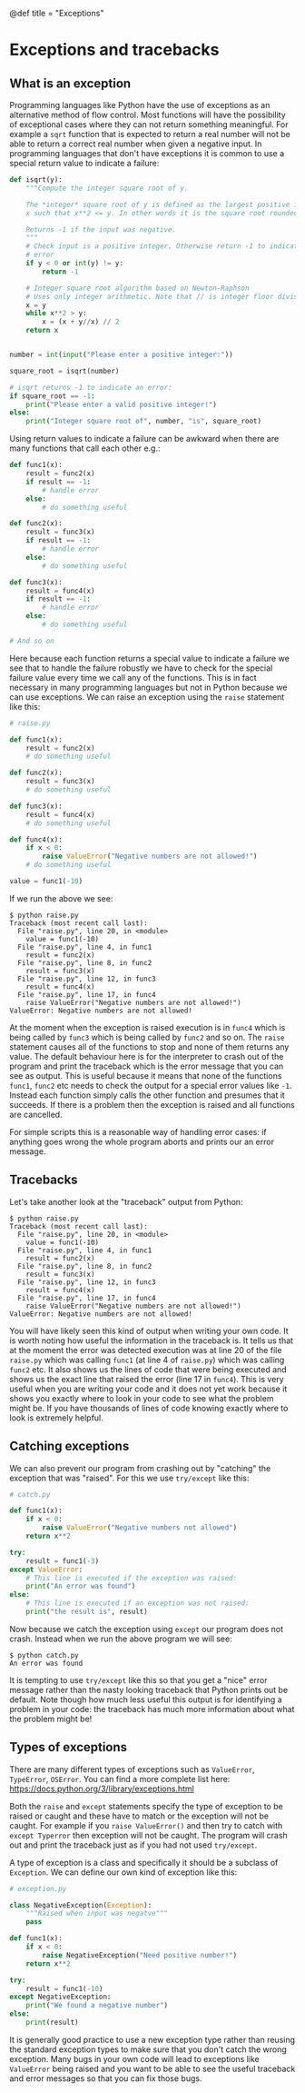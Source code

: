@def title = "Exceptions"

# Exceptions and tracebacks

## What is an exception

Programming languages like Python have the use of exceptions as an alternative
method of flow control. Most functions will have the possibility of
exceptional cases where they can not return something meaningful. For example
a `sqrt` function that is expected to return a real number will not be able to
return a correct real number when given a negative input. In programming
languages that don't have exceptions it is common to use a special return
value to indicate a failure:

```python
def isqrt(y):
    """Compute the integer square root of y.

    The *integer* square root of y is defined as the largest positive integer
    x such that x**2 <= y. In other words it is the square root rounded down.

    Returns -1 if the input was negative.
    """
    # Check input is a positive integer. Otherwise return -1 to indicate an
    # error
    if y < 0 or int(y) != y:
        return -1

    # Integer square root algorithm based on Newton-Raphson
    # Uses only integer arithmetic. Note that // is integer floor division.
    x = y
    while x**2 > y:
        x = (x + y//x) // 2
    return x


number = int(input("Please enter a positive integer:"))

square_root = isqrt(number)

# isqrt returns -1 to indicate an error:
if square_root == -1:
    print("Please enter a valid positive integer!")
else:
    print("Integer square root of", number, "is", square_root)
```

Using return values to indicate a failure can be awkward when there are many
functions that call each other  e.g.:
```python
def func1(x):
    result = func2(x)
    if result == -1:
        # handle error
    else:
        # do something useful

def func2(x):
    result = func3(x)
    if result == -1:
        # handle error
    else:
        # do something useful

def func3(x):
    result = func4(x)
    if result == -1:
        # handle error
    else:
        # do something useful

# And so on
```
Here because each function returns a special value to indicate a failure we
see that to handle the failure robustly we have to check for the special
failure value every time we call any of the functions. This is in fact
necessary in many programming languages but not in Python because we can use
exceptions. We can raise an exception using the `raise` statement like this:
```python
# raise.py

def func1(x):
    result = func2(x)
    # do something useful

def func2(x):
    result = func3(x)
    # do something useful

def func3(x):
    result = func4(x)
    # do something useful

def func4(x):
    if x < 0:
        raise ValueError("Negative numbers are not allowed!")
    # do something useful

value = func1(-10)
```
If we run the above we see:
```console
$ python raise.py
Traceback (most recent call last):
  File "raise.py", line 20, in <module>
    value = func1(-10)
  File "raise.py", line 4, in func1
    result = func2(x)
  File "raise.py", line 8, in func2
    result = func3(x)
  File "raise.py", line 12, in func3
    result = func4(x)
  File "raise.py", line 17, in func4
    raise ValueError("Negative numbers are not allowed!")
ValueError: Negative numbers are not allowed!
```
At the moment when the exception is raised execution is in `func4` which is
being called by `func3` which is being called by `func2` and so on. The
`raise` statement causes all of the functions to stop and none of them returns
any value. The default behaviour here is for the interpreter to crash out of
the program and print the traceback which is the error message that you can
see as output. This is useful because it means that none of the functions
`func1`, `func2` etc needs to check the output for a special error values like
`-1`. Instead each function simply calls the other function and presumes that
it succeeds. If there is a problem then the exception is raised and all
functions are cancelled.

For simple scripts this is a reasonable way of handling error cases: if
anything goes wrong the whole program aborts and prints our an error message.

## Tracebacks

Let's take another look at the "traceback"  output from Python:
```
$ python raise.py
Traceback (most recent call last):
  File "raise.py", line 20, in <module>
    value = func1(-10)
  File "raise.py", line 4, in func1
    result = func2(x)
  File "raise.py", line 8, in func2
    result = func3(x)
  File "raise.py", line 12, in func3
    result = func4(x)
  File "raise.py", line 17, in func4
    raise ValueError("Negative numbers are not allowed!")
ValueError: Negative numbers are not allowed!
```
You will have likely seen this kind of output when writing your own code. It
is worth noting how useful the information in the traceback is. It tells us
that at the moment the error was detected execution was at line 20 of the file
`raise.py` which was calling `func1` (at line 4 of `raise.py`) which was
calling `func2` etc. It also shows us the lines of code that were being
executed and shows us the exact line that raised the error (line 17 in
`func4`). This is very useful when you are writing your code and it does not
yet work because it shows you exactly where to look in your code to see what
the problem might be. If you have thousands of lines of code knowing exactly
where to look is extremely helpful.

## Catching exceptions

We can also prevent our program from crashing out by "catching" the exception
that was "raised". For this we use `try/except` like this:
```python
# catch.py

def func1(x):
    if x < 0:
        raise ValueError("Negative numbers not allowed")
    return x**2

try:
    result = func1(-3)
except ValueError:
    # This line is executed if the exception was raised:
    print("An error was found")
else:
    # This line is executed if an exception was not raised:
    print("the result is", result)
```
Now because we catch the exception using `except` our program does not crash.
Instead when we run the above program we will see:
```console
$ python catch.py
An error was found
```
It is tempting to use `try/except` like this so that you get a "nice" error
message rather than the nasty looking traceback that Python prints out be
default. Note though how much less useful this output is for identifying a
problem in your code: the traceback has much more information about what the
problem might be!

## Types of exceptions

There are many different types of exceptions such as `ValueError`,
`TypeError`, `OSError`. You can find a more complete list here:
<https://docs.python.org/3/library/exceptions.html>

Both the `raise` and `except` statements specify the type of exception to be
raised or caught and these have to match or the exception will not be caught.
For example if you `raise ValueError()` and then try to catch with `except
Typerror` then exception will not be caught. The program will crash out and
print the traceback just as if you had not used `try/except`.

A type of exception is a class and specifically it should be a subclass of
`Exception`. We can define our own kind of exception like this:
```python
# exception.py

class NegativeException(Exception):
    """Raised when input was negatve"""
    pass

def func1(x):
    if x < 0:
        raise NegativeException("Need positive number!")
    return x**2

try:
    result = func1(-10)
except NegativeException:
    print("We found a negative number")
else:
    print(result)
```
It is generally good practice to use a new exception type rather than reusing
the standard exception types to make sure that you don't catch the wrong
exception. Many bugs in your own code will lead to exceptions like
`ValueError` being raised and you want to be able to see the useful traceback
and error messages so that you can fix those bugs.
